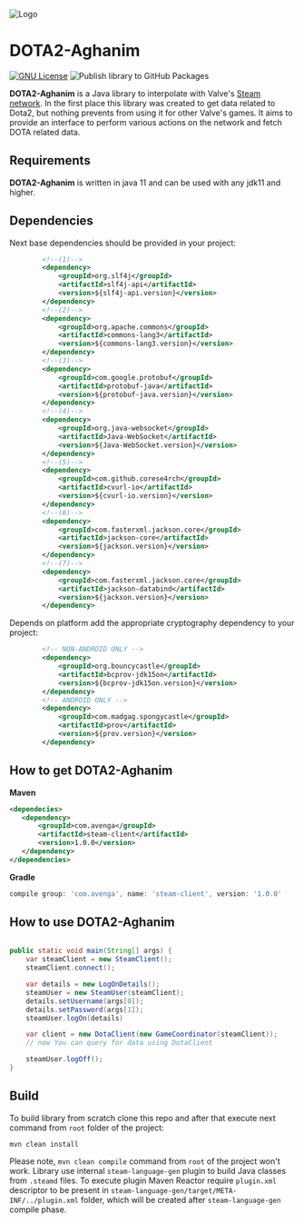 ![Logo](https://i.ibb.co/cFxKwVb/logo-aghs.png)

# DOTA2-Aghanim

[![GNU License](https://img.shields.io/badge/license-GNU%20GPL%20v3-green.svg)](https://github.com/andyislegend/dota2-aghanim/blob/master/LICENSE)
![Publish library to GitHub Packages](https://github.com/andyislegend/dota2-aghanim/workflows/Publish%20library%20to%20GitHub%20Packages/badge.svg)

**DOTA2-Aghanim** is a Java library to interpolate with Valve's [Steam network](http://store.steampowered.com/about).
In the first place this library was created to get data related to Dota2, but nothing prevents from using it for other Valve's games. 
It aims to provide an interface to perform various actions on the network and fetch DOTA related data.

## Requirements
**DOTA2-Aghanim** is written in java 11 and can be used with any jdk11 and higher.

## Dependencies
Next base dependencies should be provided in your project:
```xml
        <!--(1)-->
        <dependency>
            <groupId>org.slf4j</groupId>
            <artifactId>slf4j-api</artifactId>
            <version>${slf4j-api.version}</version>
        </dependency>
        <!--(2)-->
        <dependency>
            <groupId>org.apache.commons</groupId>
            <artifactId>commons-lang3</artifactId>
            <version>${commons-lang3.version}</version>
        </dependency>
        <!--(3)-->
        <dependency>
            <groupId>com.google.protobuf</groupId>
            <artifactId>protobuf-java</artifactId>
            <version>${protobuf-java.version}</version>
        </dependency>
        <!--(4)-->
        <dependency>
            <groupId>org.java-websocket</groupId>
            <artifactId>Java-WebSocket</artifactId>
            <version>${Java-WebSocket.version}</version>
        </dependency>
        <!--(5)-->
        <dependency>
            <groupId>com.github.corese4rch</groupId>
            <artifactId>cvurl-io</artifactId>
            <version>${cvurl-io.version}</version>
        </dependency>
        <!--(6)-->
        <dependency>
            <groupId>com.fasterxml.jackson.core</groupId>
            <artifactId>jackson-core</artifactId>
            <version>${jackson.version}</version>
        </dependency>
        <!--(7)-->
        <dependency>
            <groupId>com.fasterxml.jackson.core</groupId>
            <artifactId>jackson-databind</artifactId>
            <version>${jackson.version}</version>
        </dependency>
```
Depends on platform add the appropriate cryptography dependency to your project:
```xml
        <!-- NON-ANDROID ONLY -->
        <dependency>
            <groupId>org.bouncycastle</groupId>
            <artifactId>bcprov-jdk15on</artifactId>
            <version>${bcprov-jdk15on.version}</version>
        </dependency>
        <!-- ANDROID ONLY -->
        <dependency>
            <groupId>com.madgag.spongycastle</groupId>
            <artifactId>prov</artifactId>
            <version>${prov.version}</version>
        </dependency>
```

## How to get DOTA2-Aghanim 
 **Maven**
 ```xml
<dependecies>
    <dependency>
        <groupId>com.avenga</groupId>
        <artifactId>steam-client</artifactId>
        <version>1.0.0</version>
    </dependency>
</dependencies>
```
 **Gradle**
```groovy
compile group: 'com.avenga', name: 'steam-client', version: '1.0.0'
```

## How to use DOTA2-Aghanim
```java

public static void main(String[] args) {  
    var steamClient = new SteamClient();
    steamClient.connect();

    var details = new LogOnDetails();
    steamUser = new SteamUser(steamClient);
    details.setUsername(args[0]);
    details.setPassword(args[1]);
    steamUser.logOn(details)

    var client = new DotaClient(new GameCoordinator(steamClient));
    // now You can query for data using DotaClient

    steamUser.logOff();
}
```

## Build
To build library from scratch clone this repo and after that execute next command from `root` folder of the project:
```
mvn clean install 
```
Please note, `mvn clean compile` command from `root` of the project won't work. 
Library use internal `steam-language-gen` plugin to build Java classes from `.steamd` files. To execute plugin Maven 
Reactor require `plugin.xml` descriptor to be present in `steam-language-gen/target/META-INF/../plugin.xml` folder, 
which will be created after `steam-language-gen` compile phase.  

